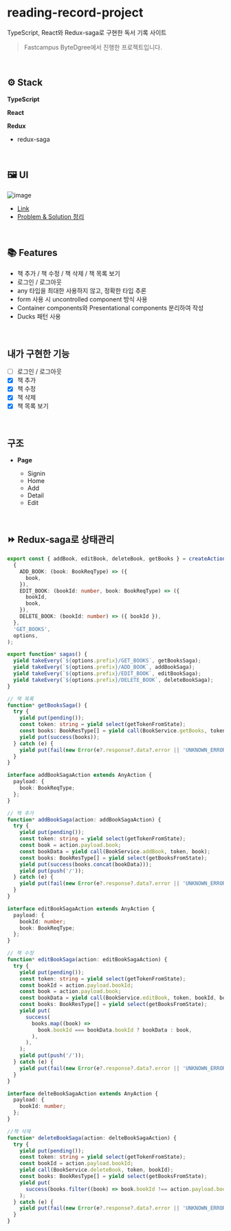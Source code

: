 # reading-record-project

TypeScript, React와 Redux-saga로 구현한 독서 기록 사이트

> Fastcampus ByteDgree에서 진행한 프로젝트입니다.

<br/>

## ⚙ Stack

**TypeScript**

**React**

**Redux**

- redux-saga

<br/>

## 🖼 UI

![image](https://user-images.githubusercontent.com/70693728/111073634-cbd44300-8522-11eb-8387-20af634480e6.png)

- [Link](https://reading-record.netlify.app)
- [Problem & Solution 정리](https://heeyeonjeong.tistory.com/93?category=945817)

<br/>

## 📚 Features

- 책 추가 / 책 수정 / 책 삭제 / 책 목록 보기
- 로그인 / 로그아웃
- any 타입을 최대한 사용하지 않고, 정확한 타입 추론
- form 사용 시 uncontrolled component 방식 사용
- Container components와 Presentational components 분리하여 작성
- Ducks 패턴 사용

<br/>

## 내가 구현한 기능

- [ ] 로그인 / 로그아웃
- [x] 책 추가
- [x] 책 수정
- [x] 책 삭제
- [x] 책 목록 보기

<br/>

## 구조

- **Page**

  - Signin
  - Home
  - Add
  - Detail
  - Edit

<br/>

## ⏩ Redux-saga로 상태관리

```typescript
export const { addBook, editBook, deleteBook, getBooks } = createActions(
  {
    ADD_BOOK: (book: BookReqType) => ({
      book,
    }),
    EDIT_BOOK: (bookId: number, book: BookReqType) => ({
      bookId,
      book,
    }),
    DELETE_BOOK: (bookId: number) => ({ bookId }),
  },
  'GET_BOOKS',
  options,
);

export function* sagas() {
  yield takeEvery(`${options.prefix}/GET_BOOKS`, getBooksSaga);
  yield takeEvery(`${options.prefix}/ADD_BOOK`, addBookSaga);
  yield takeEvery(`${options.prefix}/EDIT_BOOK`, editBookSaga);
  yield takeEvery(`${options.prefix}/DELETE_BOOK`, deleteBookSaga);
}

// 책 목록
function* getBooksSaga() {
  try {
    yield put(pending());
    const token: string = yield select(getTokenFromState);
    const books: BookResType[] = yield call(BookService.getBooks, token);
    yield put(success(books));
  } catch (e) {
    yield put(fail(new Error(e?.response?.data?.error || 'UNKNOWN_ERROR')));
  }
}

interface addBookSagaAction extends AnyAction {
  payload: {
    book: BookReqType;
  };
}

// 책 추가
function* addBookSaga(action: addBookSagaAction) {
  try {
    yield put(pending());
    const token: string = yield select(getTokenFromState);
    const book = action.payload.book;
    const bookData = yield call(BookService.addBook, token, book);
    const books: BookResType[] = yield select(getBooksFromState);
    yield put(success(books.concat(bookData)));
    yield put(push('/'));
  } catch (e) {
    yield put(fail(new Error(e?.response?.data?.error || 'UNKNOWN_ERROR')));
  }
}

interface editBookSagaAction extends AnyAction {
  payload: {
    bookId: number;
    book: BookReqType;
  };
}

// 책 수정
function* editBookSaga(action: editBookSagaAction) {
  try {
    yield put(pending());
    const token: string = yield select(getTokenFromState);
    const bookId = action.payload.bookId;
    const book = action.payload.book;
    const bookData = yield call(BookService.editBook, token, bookId, book);
    const books: BookResType[] = yield select(getBooksFromState);
    yield put(
      success(
        books.map((book) =>
          book.bookId === bookData.bookId ? bookData : book,
        ),
      ),
    );
    yield put(push('/'));
  } catch (e) {
    yield put(fail(new Error(e?.response?.data?.error || 'UNKNOWN_ERROR')));
  }
}

interface delteBookSagaAction extends AnyAction {
  payload: {
    bookId: number;
  };
}

//책 삭제
function* deleteBookSaga(action: delteBookSagaAction) {
  try {
    yield put(pending());
    const token: string = yield select(getTokenFromState);
    const bookId = action.payload.bookId;
    yield call(BookService.deleteBook, token, bookId);
    const books: BookResType[] = yield select(getBooksFromState);
    yield put(
      success(books.filter((book) => book.bookId !== action.payload.bookId)),
    );
  } catch (e) {
    yield put(fail(new Error(e?.response?.data?.error || 'UNKNOWN_ERROR')));
  }
}
```

